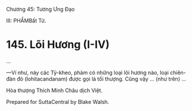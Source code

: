  

Chương 45: Tương Ưng Ðạo

III: PHẨMBất Tử.

# 145\. Lõi Hương (I-IV)

…

—Ví như, này các Tỷ-kheo, phàm có những loại lõi hương nào, loại chiên-đàn đỏ (lohitacandanam) được gọi là tối thượng. Cũng vậy … (như trên) …

Hòa thượng Thích Minh Châu dịch Việt.

Prepared for SuttaCentral by Blake Walsh.